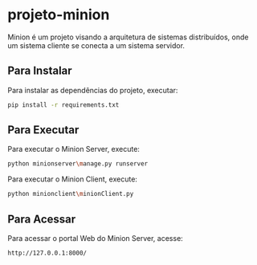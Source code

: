# projeto-minion

Minion é um projeto visando a arquitetura de sistemas distribuídos, onde um sistema cliente
se conecta a um sistema servidor.

## Para Instalar

Para instalar as dependências do projeto, executar:

```bash
pip install -r requirements.txt
```

## Para Executar

Para executar o Minion Server, execute:

```bash
python minionserver\manage.py runserver
```

Para executar o Minion Client, execute:

```bash
python minionclient\minionClient.py
```

## Para Acessar

Para acessar o portal Web do Minion Server, acesse:

```bash
http://127.0.0.1:8000/
```
